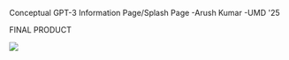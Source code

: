 Conceptual GPT-3 Information Page/Splash Page
-Arush Kumar
-UMD '25

FINAL PRODUCT

![](./final-product/GPT-3-ReactJS-Concept.gif)